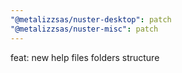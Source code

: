 ```yaml
---
"@metalizzsas/nuster-desktop": patch
"@metalizzsas/nuster-misc": patch
---
```


feat: new help files folders structure
